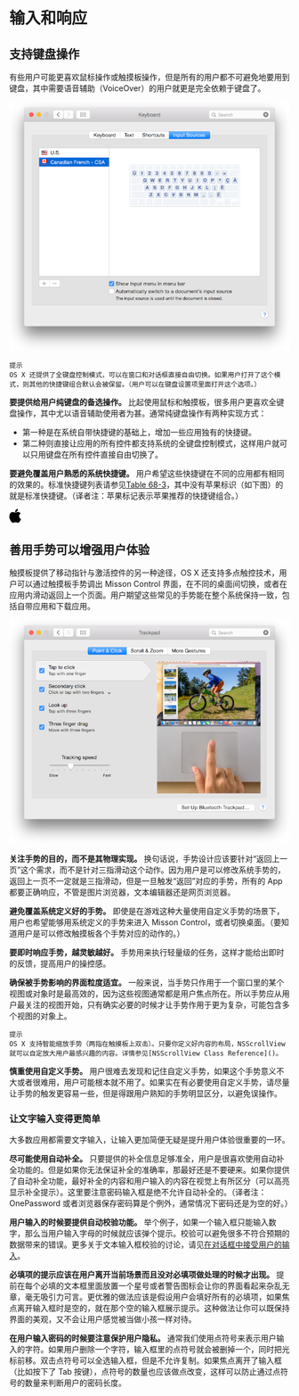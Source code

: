 # 输入和响应

## 支持键盘操作

有些用户可能更喜欢鼠标操作或触摸板操作，但是所有的用户都不可避免地要用到键盘，其中需要语音辅助（VoiceOver）的用户就更是完全依赖于键盘了。

![image](images/OSX_HIG_001_025.png)

	提示
	OS X 还提供了全键盘控制模式，可以在窗口和对话框直接自由切换。如果用户打开了这个模式，则其他的快捷键组合默认会被保留。（用户可以在键盘设置项里面打开这个选项。）
	
**要提供给用户纯键盘的备选操作。** 比起使用鼠标和触摸板，很多用户更喜欢全键盘操作，其中尤以语音辅助使用者为甚。通常纯键盘操作有两种实现方式：

- 第一种是在系统自带快捷键的基础上，增加一些应用独有的快捷键。
- 第二种则直接让应用的所有控件都支持系统的全键盘控制模式，这样用户就可以只用键盘在所有控件直接自由切换了。

**要避免覆盖用户熟悉的系统快捷键。** 用户希望这些快捷键在不同的应用都有相同的效果的。标准快捷键列表请参见[Table 68-3]()，其中没有苹果标识（如下图）的就是标准快捷键。（译者注：苹果标记表示苹果推荐的快捷键组合。）

![image](images/OSX_HIG_001_026.png)

## 善用手势可以增强用户体验

触摸板提供了移动指针与激活控件的另一种途径，OS X 还支持多点触控技术，用户可以通过触摸板手势调出 Misson Control 界面，在不同的桌面间切换，或者在应用内滑动返回上一个页面。用户期望这些常见的手势能在整个系统保持一致，包括自带应用和下载应用。

![image](images/OSX_HIG_001_027.png)

**关注手势的目的，而不是其物理实现。** 换句话说，手势设计应该要针对“返回上一页”这个需求，而不是针对三指滑动这个动作。因为用户是可以修改系统手势的，返回上一页不一定就是三指滑动，但是一旦触发“返回”对应的手势，所有的 App 都要正确响应，不管是图片浏览器，文本编辑器还是网页浏览器。

**避免覆盖系统定义好的手势。** 即使是在游戏这种大量使用自定义手势的场景下，用户也希望能够用系统定义的手势来进入 Misson Control，或者切换桌面。（要知道用户是可以修改触摸板各个手势对应的动作的。）

**要即时响应手势，越灵敏越好。** 手势用来执行轻量级的任务，这样才能给出即时的反馈，提高用户的操控感。

**确保被手势影响的界面粒度适宜。** 一般来说，当手势只作用于一个窗口里的某个视图或对象时是最高效的，因为这些视图通常都是用户焦点所在。所以手势应从用户最关注的视图开始，只有确实必要的时候才让手势作用于更为复杂，可能包含多个视图的对象上。

	提示
	OS X 支持智能缩放手势（两指在触摸板上双击）。只要你定义好内容的布局，NSScrollView 就可以自定放大用户最感兴趣的内容。详情参见[NSScrollView Class Reference]()。
	
**慎重使用自定义手势。** 用户很难去发现和记住自定义手势，如果这个手势意义不大或者很难用，用户可能根本就不用了。如果实在有必要使用自定义手势，请尽量让手势的触发更容易一些，但是得跟用户熟知的手势明显区分，以避免误操作。

### 让文字输入变得更简单

大多数应用都需要文字输入，让输入更加简便无疑是提升用户体验很重要的一环。

**尽可能使用自动补全。** 只要提供的补全信息足够准全，用户是很喜欢使用自动补全功能的。但是如果你无法保证补全的准确率，那最好还是不要硬来。如果你提供了自动补全功能，最好补全的内容和用户输入的内容在视觉上有所区分（可以高亮显示补全提示）。这里要注意密码输入框是绝不允许自动补全的。（译者注：OnePassword 或者浏览器保存密码算是个例外，通常情况下密码还是为空的好。）

**用户输入的时候要提供自动校验功能。** 举个例子，如果一个输入框只能输入数字，那么当用户输入字母的时候就应该弹个提示。校验可以避免很多不符合预期的数据带来的错误。更多关于文本输入框校验的讨论，请见[在对话框中接受用户的输入]()。

**必填项的提示应该在用户离开当前场景而且没对必填项做处理的时候才出现。** 提前在每个必填的文本框里面放置一个星号或者警告图标会让你的界面看起来杂乱无章，毫无吸引力可言。更优雅的做法应该是假设用户会填好所有的必填项，如果焦点离开输入框时是空的，就在那个空的输入框展示提示。这种做法让你可以既保持界面的美观，又不会让用户感觉被当做小孩一样对待。

**在用户输入密码的时候要注意保护用户隐私。** 通常我们使用点符号来表示用户输入的字符。如果用户删除一个字符，输入框里的点符号就会被删掉一个，同时把光标前移。双击点符号可以全选输入框，但是不允许复制。如果焦点离开了输入框（比如按下了 Tab 按键），点符号的数量也应该做点改变，这样可以防止通过点符号的数量来判断用户的密码长度。